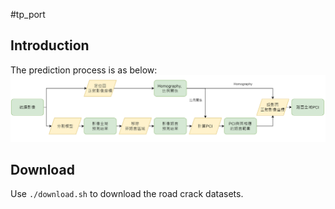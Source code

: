 #tp_port
## Introduction
The prediction process is as below:
![image](https://github.com/chriswang0228/tp_port/blob/main/image.png)

## Download
Use `./download.sh` to download the road crack datasets.

